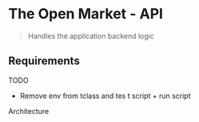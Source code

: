 # The Open Market - API

> Handles the application backend logic

## Requirements

TODO
- Remove env from tclass and tes t script + run script

Architecture
